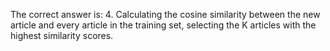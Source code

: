 The correct answer is: 4. Calculating the cosine similarity between the new article and every article in the training set, selecting the K articles with the highest similarity scores.
